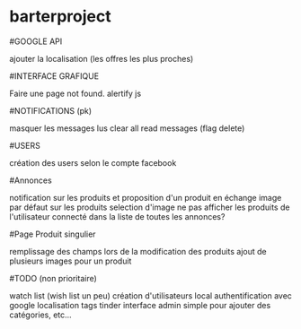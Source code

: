 # barterproject

#GOOGLE API 

ajouter la localisation (les offres les plus proches)

#INTERFACE GRAFIQUE

Faire une page not found.
alertify js

#NOTIFICATIONS (pk)

masquer les messages lus
clear all read messages (flag delete)

#USERS

création des users selon le compte facebook

#Annonces

notification sur les produits et proposition d'un produit en échange
image par défaut sur les produits
selection d'image
ne pas afficher les produits de l'utilisateur connecté dans la liste de toutes les annonces?

#Page Produit singulier

remplissage des champs lors de la modification des produits
ajout de plusieurs images pour un produit


#TODO (non prioritaire)

watch list (wish list un peu)
création d'utilisateurs local
authentification avec google
localisation
tags
tinder
interface admin simple pour ajouter des catégories, etc...